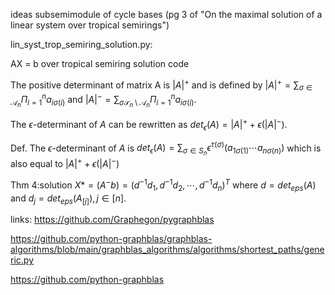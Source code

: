 ideas
subsemimodule of cycle bases (pg 3 of "On the maximal solution of a linear system over tropical semirings")



lin_syst_trop_semiring_solution.py: 

AX = b over tropical semiring solution code

The positive determinant of matrix A is $|A|^+$ and is defined by $|A|^+ = \sum_{ \sigma \in \mathcal{A}_n} \Pi_{i=1}^n a_{i \sigma(i)}$ and $|A|^- = \sum_{\sigma \mathcal{S}_n \setminus \mathcal{A}_n} \Pi_{i=1}^n a_{i \sigma(i)}$. 

The $\epsilon$-determinant of $A$ can be rewritten as $det_{\epsilon}(A) = |A|^+ + \epsilon( |A|^-)$. 

Def. The $\epsilon$-determinant of $A$ is $det_{\epsilon}(A) = \sum_{\sigma \in S_n} \epsilon^{\tau(\sigma)}( a_{1 \sigma(1)} \cdots a_{ n \sigma(n)})$ which is also equal to $|A|^+ + \epsilon(|A|^-)$ 

Thm 4:solution $X* = (A^- b) = (d^{-1} d_1, d^{-1} d_2, \cdots, d^{-1} d_n)^T$ 
where $d = det_{eps}(A)$ and $d_j = det_{eps}(A_{[j]}), j \in [n]$. 

links:
https://github.com/Graphegon/pygraphblas

https://github.com/python-graphblas/graphblas-algorithms/blob/main/graphblas_algorithms/algorithms/shortest_paths/generic.py

https://github.com/python-graphblas
